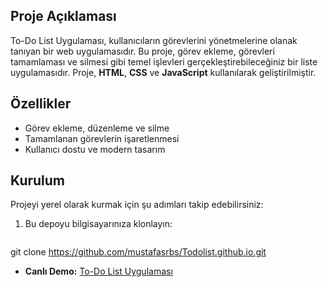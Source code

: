 ## Proje Açıklaması

To-Do List Uygulaması, kullanıcıların görevlerini yönetmelerine olanak tanıyan bir web uygulamasıdır. Bu proje, görev ekleme, görevleri tamamlaması ve silmesi gibi temel işlevleri gerçekleştirebileceğiniz bir liste uygulamasıdır. Proje, **HTML**, **CSS** ve **JavaScript** kullanılarak geliştirilmiştir.

## Özellikler

- Görev ekleme, düzenleme ve silme
- Tamamlanan görevlerin işaretlenmesi
- Kullanıcı dostu ve modern tasarım

## Kurulum

Projeyi yerel olarak kurmak için şu adımları takip edebilirsiniz:

1. Bu depoyu bilgisayarınıza klonlayın:
   ```bash
 git clone https://github.com/mustafasrbs/Todolist.github.io.git

 - **Canlı Demo:** [To-Do List Uygulaması](https://mustafasrbs.github.io/Todolist.github.io/)
